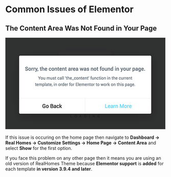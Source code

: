 # Common Issues of Elementor

## The Content Area Was Not Found in Your Page

![RealHomes Content Area Not Found Issue](images/elementor/content-area-not-found.jpg)

If this issue is occuring on the home page then navigate to **Dashboard &rarr; Real Homes &rarr; Customize Settings &rarr; Home Page &rarr; Content Area** and select **Show** for the first option.

If you face this problem on any other page then it means you are using an old version of RealHomes Theme because **Elementor support** is **added** for each template **in version 3.9.4 and later**.